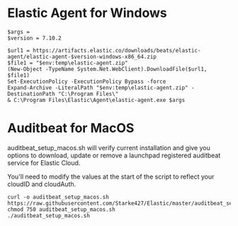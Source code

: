 # Elastic Agent for Windows

```
$args = 
$version = 7.10.2

$url1 = https://artifacts.elastic.co/downloads/beats/elastic-agent/elastic-agent-$version-windows-x86_64.zip
$file1 = "$env:temp\elastic-agent.zip"
(New-Object -TypeName System.Net.WebClient).DownloadFile($url1, $file1)
Set-ExecutionPolicy -ExecutionPolicy Bypass -force
Expand-Archive -LiteralPath "$env:temp\elastic-agent.zip" -DestinationPath "C:\Program Files\"
& C:\Program Files\Elastic\Agent\elastic-agent.exe $args
```

# Auditbeat for MacOS

auditbeat_setup_macos.sh will verify current installation and give you options to download, update or remove a launchpad registered auditbeat service for Elastic Cloud.

You'll need to modify the values at the start of the script to reflect your cloudID and cloudAuth.

```
curl -o auditbeat_setup_macos.sh https://raw.githubusercontent.com/Starke427/Elastic/master/auditbeat_setup_macos.sh
chmod 750 auditbeat_setup_macos.sh
./auditbeat_setup_macos.sh
```
